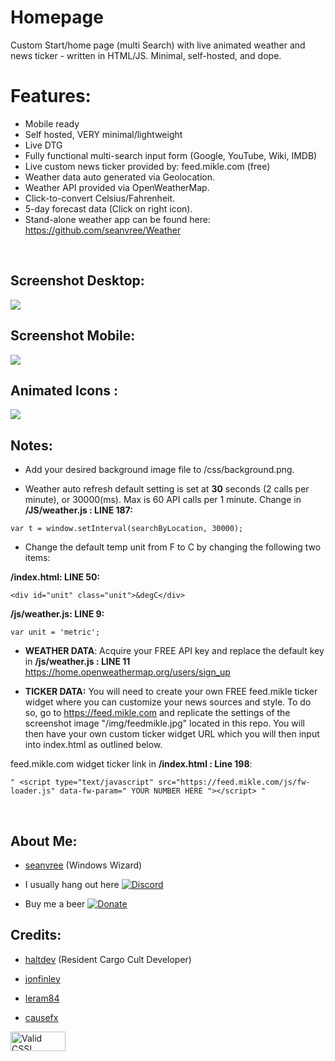# Homepage
Custom Start/home page (multi Search) with live animated weather and news ticker -  written in HTML/JS. Minimal, self-hosted, and dope. 
<br>

# Features:
- Mobile ready
- Self hosted, VERY minimal/lightweight
- Live DTG
- Fully functional multi-search input form (Google, YouTube, Wiki, IMDB)
- Live custom news ticker provided by: feed.mikle.com (free)
- Weather data auto generated via Geolocation.
- Weather API provided via OpenWeatherMap.
- Click-to-convert Celsius/Fahrenheit.
- 5-day forecast data (Click on right icon).
- Stand-alone weather app can be found here:  https://github.com/seanvree/Weather

<br>

 
## Screenshot Desktop:

 <img src="https://i.imgur.com/tdlOQRF.png">

## Screenshot Mobile:

<img src="https://i.imgur.com/67bFzjd.jpg">

## Animated Icons :

<img src="https://i.imgur.com/Nf8H56C.png[/img]">


## Notes:

- Add your desired background image file to /css/background.png.

- Weather auto refresh default setting is set at **30** seconds (2 calls per minute), or 30000(ms). Max is 60 API calls per 1 minute.  Change in **/JS/weather.js : LINE 187:**

```
var t = window.setInterval(searchByLocation, 30000);
```

- Change the default temp unit from F to C by changing the following two items:

**/index.html: LINE 50:**

```
<div id="unit" class="unit">&degC</div>
```

**/js/weather.js: LINE 9:**

```
var unit = 'metric';
```


- **WEATHER DATA**: Acquire your FREE API key and replace the default key in **/js/weather.js : LINE 11**
 https://home.openweathermap.org/users/sign_up
 
 
 
 - **TICKER DATA:** You will need to create your own FREE feed.mikle ticker widget where you can customize your news sources and style.  To do so, go to https://feed.mikle.com and replicate the settings of the screenshot image "/img/feedmikle.jpg" located in this repo. You will then have your own custom ticker widget URL which you will then input into index.html as outlined below. 
 
 feed.mikle.com widget ticker link in **/index.html : Line 198**:  
 ```
 " <script type="text/javascript" src="https://feed.mikle.com/js/fw-loader.js" data-fw-param=" YOUR NUMBER HERE "></script> "
 ```
 


<br>

## About Me:

- [seanvree](https://github.com/seanvree) (Windows Wizard)

- I usually hang out here [![Discord](https://img.shields.io/discord/102860784329052160.svg)](https://discord.gg/j2XGCtH)
- Buy me a beer [![Donate](https://img.shields.io/badge/Donate-PayPal-green.svg)](https://paypal.me/seanvree)


## Credits:

- [haltdev](https://github.com/haltdev) (Resident Cargo Cult Developer)

- [jonfinley](https://github.com/jonfinley)

- [leram84](https://github.com/leram84)

- [causefx](https://github.com/causefx)


<p>
    <a href="https://jigsaw.w3.org/css-validator/check/referer">
        <img style="border:0;width:88px;height:31px"
            src="https://jigsaw.w3.org/css-validator/images/vcss-blue"
            alt="Valid CSS!" />
    </a>
</p>



